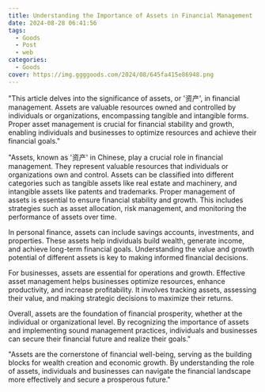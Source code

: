 ```yaml
---
title: Understanding the Importance of Assets in Financial Management
date: 2024-08-28 06:41:56
tags:
  - Goods
  - Post
  - web
categories:
  - Goods
cover: https://img.ggggoods.com/2024/08/645fa415e86948.png
---
```


"This article delves into the significance of assets, or '资产', in financial management. Assets are valuable resources owned and controlled by individuals or organizations, encompassing tangible and intangible forms. Proper asset management is crucial for financial stability and growth, enabling individuals and businesses to optimize resources and achieve their financial goals."

"Assets, known as '资产' in Chinese, play a crucial role in financial management. They represent valuable resources that individuals or organizations own and control. Assets can be classified into different categories such as tangible assets like real estate and machinery, and intangible assets like patents and trademarks. Proper management of assets is essential to ensure financial stability and growth. This includes strategies such as asset allocation, risk management, and monitoring the performance of assets over time.

In personal finance, assets can include savings accounts, investments, and properties. These assets help individuals build wealth, generate income, and achieve long-term financial goals. Understanding the value and growth potential of different assets is key to making informed financial decisions.

For businesses, assets are essential for operations and growth. Effective asset management helps businesses optimize resources, enhance productivity, and increase profitability. It involves tracking assets, assessing their value, and making strategic decisions to maximize their returns.

Overall, assets are the foundation of financial prosperity, whether at the individual or organizational level. By recognizing the importance of assets and implementing sound management practices, individuals and businesses can secure their financial future and realize their goals."

"Assets are the cornerstone of financial well-being, serving as the building blocks for wealth creation and economic growth. By understanding the role of assets, individuals and businesses can navigate the financial landscape more effectively and secure a prosperous future."
